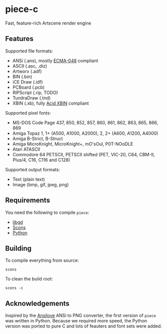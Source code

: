 piece-c
=======

Fast, feature-rich Artscene render engine


Features
--------

Supported file formats:

* ANSi (.ans), mostly [ECMA-048](http://www.ecma-international.org/publications/standards/Ecma-048.htm) compliant
* ASCII (.asc, .diz)
* Artworx (.adf)
* BIN (.bin)
* iCE Draw (.idf)
* PCBoard (.pcb)
* RIPScript (.rip, TODO)
* TundraDraw (.tnd)
* XBIN (.xb), fully [Acid XBIN](http://www.acid.org/info/xbin/xbin.htm) compliant


Supported pixel fonts:

* MS-DOS Code Page 437, 850, 852, 857, 860, 861, 862, 863, 865, 866, 869
* Amiga Topaz 1, 1+ (A500, A1000, A2000), 2, 2+ (A600, A1200, A4000)
* Amiga B-Strict, B-Struct
* Amiga MicroKnight, MicroKnight+, mO'sOul, P0T-NOoDLE
* Atari ATASCII
* Commodore 64 PETSCII, PETSCII shifted (PET, VIC-20, C64, CBM-II, Plus/4, C16, C116 and C128)


Supported output formats:

* Text (plain text)
* Image (bmp, gif, jpeg, png)


Requirements
------------

You need the following to compile ``piece``:

* [libgd](http://libgd.bitbucket.org/)
* [Scons](http://www.scons.org/)
* [Python](http://python.org/)


Building
--------

To compile everything from source:

    scons

To clean the build root:

    scons -c


Acknowledgements
----------------

Inspired by the [Ansilove](http://ansilove.sourceforge.net/) ANSi to PNG
converter, the first version of ``piece`` was written in Python. Because we
required more speed, the Python version was ported to pure C and lots of
feauters and font sets were added.

